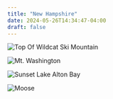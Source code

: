```yaml
---
title: "New Hampshire"
date: 2024-05-26T14:34:47-04:00
draft: false
---
```


![Top Of Wildcat Ski Mountain](https://lh3.googleusercontent.com/pw/AP1GczNAFOYKgXTJ5gcP3PDQrHeaArY2uOVEdfBRFp34kcM285pm-iQg05-0-5cCYsqu1a0jdzOaLSpucnwhzmMma0f3DQwj-LNAoANrjZRY4gCILEaISc6TtbRTyze3q7xeFwBp9p0OnrgJokEwmmgc1mZwWZsrDdKpAcJh1HdbGKOkU4KJh6LaOfJ2cHcx2PUOFbhqP55g-uKAMtvi2TsAhP5sCxSNUJyA96hVs2i6LS3PNeYbqmHI2_uArDdypJgEX4KTKTeDwAt-K_ro7QnFt4QY9hfG0W9kWju0cP-v37LUHHKt6RpqNxAqvetjJEZUP2MD5_AWkk9aYk3kPRi_eotGvnlOk35RCxWwol_cd82n9PCciCv4kNk6VfpA7Zc5IzdqtXccGd1q-5_MhiH8j_vr0AjQA7_3YOIih-LYwkTGfWWYJjwyfSF-x20vWRRR14h_xehJ4HeUj7mLBsGaEFqANJAm76fpbKZ26lDS5IPLDEk8fmp6boFcG2-BV7kNB56fBYl97SNuvJgUQwXb8EprWo8nFmr9Gc9H0DIW4Vmc4XLawvDw-aKz2iYTlcwipqeebiF4iwQCvPFYnspAG4ThEkSybXJt6Mr2fgulpaqGgVlkNuElNga7p4XfSDaSqm0U3o9O_Sw7SD9TCIqmlpoLWw_0Z-wgSblzDgmvkvGmDwf0GX2yTOmAyVXdmI0-DPZoJcupkYG1VJhX8kkqSHxgkbj0k0_wtbE4kQaOh3URgtImhNYgLK0NhrkG5Yb2qnjH0WYlXBSmqrxQXlpSi_lPxGsSBWNhEoHFiAp4lX6aPEUwDhzQ_sRPXobT25gVTr_UZ-lgh8ZnTiirLvoO_Jr7kAnjZvStMabtOti7AGrVfQlZViHjxQY2ySz1e_MRvr54z6309rmCjTDbdk_07n3xPfDv=w1376-h1036-s-no?authuser=0 "Top Of Wildcat Ski Mountain")

![Mt. Washington](https://lh3.googleusercontent.com/pw/AP1GczNTfagoGLlt5gt_WM-rvvZiO4pcYge-BRJmZzPyOa5ZISwN8RV9VwCvvAgWbEt85XU9_uTujmveHgv0xlFXAotON0D4-XTiW75fdaBmgfp5PEJ78hjz0KHAI0xnHDI2GN6GGvb1nqse-anVueRkXy_50s4pX8ZvBPT0WckBXgXjVIr0KG5blLxSJjY-25dOwTKllI2-c80nUN72pzbP2yeCKQtvLj8Gx0SB-kht9ptUORdHjn-9EKFslQQ_X9Mo0AEz4BABsvmwTepuD9-_u3FwAH0RLOvoZRdZewQm_6rVBU4d2kX487W0vJaT4ltJRKPnCHNrAqrp7eHoGQ6ZnZ8UdAQ8243TKt_L9Y0sIXL_GZMID_py3UfYxIMJGOHmA6FEuUHaPR97iX3pJxWvxjOCqt2dnfAj5f3GXdJh9b-KL2B4i_qd2SX5h7WrHuNI_x91QISDQDfisQJeDD6hT7S2wcBYe7qYt1lUKuOgINJaUcHsSScd2oCh9nkFcCmzpQEJC-xt4yfm6AkEXlivyOq8U2bGgNM4BLfxaHEm-L0-HqvpsWyI_064dp_IEyQY6gB87NtorXM2EPGJS-YLg_cMSSjr3oZ8Ss_6BYMac8e_z7P6O9Dpt0sXxEDQjzDJWtVGe193CBU5w1cdDq6f9oDRwlbkO52Jtb_BkRLAgpsdegpHS9ziYpMb0L_59Mksqg9WsQRnRe1-yGPItAlOEWgxK1H3Eh0yaVMgRSk1M60nz0gyJySHBuBNZqbcBI7gjzZ1V7UnGMJ3LHjb_h5Tr44OpKmvzZ3_MwzbitO7resBy5_mm4O8igDVfOx9tEdlfGdp7DPZ5QUOrVnpMFr8xsi24ERUnioUHickrhXHRoZl0MVe7yZHVmOaDRX5OQifJ4amdzcn6vK-Gojsd_7KGkq0sLRJ=w780-h1036-s-no?authuser=0 "Mt. Washington")

![Sunset Lake Alton Bay](https://lh3.googleusercontent.com/pw/AP1GczNQJivKNS__5DubTgB1T3YQYyq7eTF4rRiILejtTOWwJBBievypdgRRcu-xPFbr6mSwuLCooOySVMtxUqmdc8Ea8rGtFnX9ZzH0BbvmpuQwY_icvfwgpbhL1vzkUsEPhXqvNrmbq3Vm72xR_YDldV4yFAJQ0LMb-xHKMSg-POacjUeZACq5aSBjwvfPNX-N_abqAVClVXhbIpLen9WtrQMM6GjtEzBwpznk1hW0dO5k-6aSAIEExvMHApdr0WR2XlGn_TCQK20BuuFS9CLda2RH0bmbVR0AWLEWtASKjp2Lsb7sRo947XxRO7jDIsk1mge4m1ClcT9lDSulTkj-4WgvnZVWfJqRuFIyp1-W6MUlrXgUqFDn_L4jm4bsUAHw1iNIaU7-Taewf9C6IX_ajVq1aPUZTPKSRLFO_NVMllcZ4PDQJBxEwJforlhd0Ejv8oKxWNTXNWpG10laO8JZogW0TOFw5DWJA1jz1UkuKgPROcS8LDJIxlLH711u9m1fsd02kN3jqQwZi3Y0JLefNa_S6fb2DLrk7Ewr9yOKu7mpMLM3yPxlObyefsm5_mJZRI8Ztd9S4OoqogKB7rVHK1nqXBoGLPntLMexrYIdp7WnHEElIjb5EqYkQeCdviDakDLrtfkB44iGDaYqB_CZfRdJWu3Mz-key7kWvGE_qdYKgC0FORM-XhKiA3oPSZ_FTamXKe1VpOeodSBxCiGQ2gKR0mf-yh8e2u-YehoBGH6NaPIXudSPBosVOSIZia6CM_ji1Vk3JTo31Y3ZuEO7pilCC0fmNpwKJ2EnaYI8fWagGefy2dm48B2xZjtOJ-y4Rbt1lqKslPCoPSOTjr7v1QisafOBy-e5An1H44eX0scA7LnYwi5mP58nOSJWcy1cY0Jqh92VcJU4sYcFHqcbiAieYqO2=w1381-h1036-s-no?authuser=0 "Sunset Lake Alton Bay")

![Moose](https://lh3.googleusercontent.com/pw/AP1GczPudbPw7TV8jUh0lP9sk4rUhGtZZyKIhpZTG0bl8Ewk_7V0bmIYuliTLIo-V9Ln7gtiDh1QZHgkcdpZIYBFIBNHV-hg1fiHW8rxN-XHU2pxP-vzXOURHI1HRiieh6txmiQaaZiqgfDw-SiBGPXwL7ygQWk4lAgYxhy1dShVPCCaqsakd-IDj00h3S2CZfujbY20qULAZp5mTbXoFBSt9-fZX_jMH1M_JGWaH2FT-5N2XDyX_ZeO2SRtHJ5IADb9rtpYDeulpG1ClNgyBKVRFU3_g7dHmjePTgCVxWhdOQ980l_hTlnHvOZLh5AfnIFInbjzGYhUqVR92pM72sZcVX-8XgYLEiRi0Ox_bmRMmSyaucxlmUWHtIR-0-LGrqtRlQGp3VNKTr6A_TZizi71156fuOAvPlqYgYnZ2TJe1jWnc7pPbwuToujbrgb7FbZjtD9z0CL2iEFEvTJeRXT3GQwRavA5gRh4BzEg8ASI9NoJugsgLVHi11r8AHWsq59ILcIjPIACcFXdhjZ5x9uP7LwEquU-Aj1rKzKp0SOy2fR_dn5POOxMJKRRXdE3nOFOooSJwwzMHaoJaJGc8ncOnEkj1jmv3vPIR8pijiEVKI0MYvWrxlt1SmjcOj56OU-4Ah7VnaXJKkHvKOHHoKZGG6s74T3DP-625ymw5AdQWZjg9qJkEeJyJfCQfDAVtfAll2HGCCABBJHM8PqRMf1wwPUZ3cKpLUQe7KyTjwtJPBpWDXIFEkNMAKlvYZ8ar_roRtCyQIkAY7FKgAiGZzXXnZyCJVN4XHSCIc7d7KGPtkbWqOiAv163XSIOpJxV3PJm50RURx7cKtcRwoFtJv1C9Z7wOiQ8n08s_gLlEblyPEP6dr5yiJdOPtQZRKyllX4i2GI3G7WF-LA-0s5DQ7wAlnTKlYA=w1381-h1036-s-no?authuser=0)